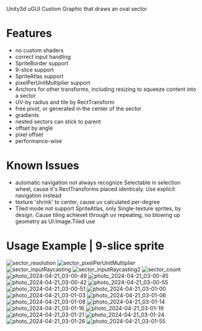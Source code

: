 Unity3d uGUI Custom Graphic that draws an oval sector

# Features
- no custom shaders
- correct input handling
- SpriteBorder support
- 9-slice support
- SpriteAtlas support
- pixelPerUnitMultiplier support
- Anchors for other transforms, including resizing to squeeze content into a sector
- UV-by radius and tile by RectTransform
- free pivot, or generated in the center of the sector
- gradients
- nested sectors can stick to parent
- offset by angle
- pixel offset
- performance-wise
# Known Issues
- automatic navigation not always recognize Selectable in selection wheel, cause it's RectTransforms placed identicaly. Use explicit navigation instead
- texture 'shrink' to center, cause uv calculated per-degree
- Tiled mode not support SpriteAtlas, only Single-texture sprites, by design. Cause tiling achievet through uv repeating, no blowing up geometry as UI.Image.Tiled use 
# Usage Example | 9-slice sprite
![sector_resolution](https://github.com/mitay-walle/com.mitay-walle.ui-graphic-sector/assets/5578552/8e77b83f-3c27-49b0-aa49-00e3eb194d18)
![sector_pixelPerUnitMultiplier](https://github.com/mitay-walle/com.mitay-walle.ui-graphic-sector/assets/5578552/d77aa3e0-4341-44a3-99c5-f1af5514a5f8)
![sector_inputRaycasting](https://github.com/mitay-walle/com.mitay-walle.ui-graphic-sector/assets/5578552/ae14bc8e-c446-42ae-9b74-637d78afef04)
![sector_inputRaycasting2](https://github.com/mitay-walle/com.mitay-walle.ui-graphic-sector/assets/5578552/59ad93b4-cb71-4389-ad0b-8965fe8fbbdf)
![sector_count](https://github.com/mitay-walle/com.mitay-walle.ui-graphic-sector/assets/5578552/4c1a544c-32e0-452e-bec7-c9cfd1ff90f4)
![photo_2024-04-21_03-00-49](https://github.com/mitay-walle/com.mitay-walle.ui-graphic-sector/assets/5578552/9edace04-0f86-4fee-8e9f-28c16e51694c)
![photo_2024-04-21_03-00-45](https://github.com/mitay-walle/com.mitay-walle.ui-graphic-sector/assets/5578552/c90f39c6-1723-4dd1-8442-d10c77d8d580)
![photo_2024-04-21_03-00-42](https://github.com/mitay-walle/com.mitay-walle.ui-graphic-sector/assets/5578552/b1c6d39a-73c3-4ea3-b7f6-3aef41406c65)
![photo_2024-04-21_03-00-55](https://github.com/mitay-walle/com.mitay-walle.ui-graphic-sector/assets/5578552/ddb2f28d-e5e7-47c3-b071-2df24438c896)
![photo_2024-04-21_03-00-51](https://github.com/mitay-walle/com.mitay-walle.ui-graphic-sector/assets/5578552/57a64d73-89e4-4392-b98a-4b3f88267122)
![photo_2024-04-21_03-01-00](https://github.com/mitay-walle/com.mitay-walle.ui-graphic-sector/assets/5578552/a218976e-2d6d-4997-9c52-235971e18b60)
![photo_2024-04-21_03-01-03](https://github.com/mitay-walle/com.mitay-walle.ui-graphic-sector/assets/5578552/1e24106d-b77e-434c-87ff-ca9a3072c6c3)
![photo_2024-04-21_03-01-06](https://github.com/mitay-walle/com.mitay-walle.ui-graphic-sector/assets/5578552/b1bfc807-5261-4d4c-ab05-20398b3cdb98)
![photo_2024-04-21_03-01-08](https://github.com/mitay-walle/com.mitay-walle.ui-graphic-sector/assets/5578552/70e66e04-5ce5-49b1-a23d-a04de8ae7033)
![photo_2024-04-21_03-01-14](https://github.com/mitay-walle/com.mitay-walle.ui-graphic-sector/assets/5578552/fa8ee8bc-86c5-45c3-a32a-fc8f92fca713)
![photo_2024-04-21_03-01-16](https://github.com/mitay-walle/com.mitay-walle.ui-graphic-sector/assets/5578552/f0f6342d-a8f7-46c5-bd5d-b0e45469bf65)
![photo_2024-04-21_03-01-19](https://github.com/mitay-walle/com.mitay-walle.ui-graphic-sector/assets/5578552/5cd5adfb-4716-4f4d-9f6b-a801242c7adc)
![photo_2024-04-21_03-01-21](https://github.com/mitay-walle/com.mitay-walle.ui-graphic-sector/assets/5578552/3c45bb2f-40a9-47f5-998c-d74dfd8d3633)
![photo_2024-04-21_03-01-24](https://github.com/mitay-walle/com.mitay-walle.ui-graphic-sector/assets/5578552/1ca10daf-6ce3-4b09-ab40-8694c4067349)
![photo_2024-04-21_03-01-26](https://github.com/mitay-walle/com.mitay-walle.ui-graphic-sector/assets/5578552/207c0de8-e732-4181-a6ff-2f2e3b1309e8)
![photo_2024-04-21_03-01-55](https://github.com/mitay-walle/com.mitay-walle.ui-graphic-sector/assets/5578552/5614409a-c5ee-4f4e-a449-2f42f0b1fff3)

